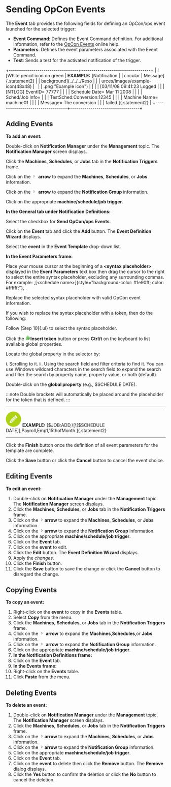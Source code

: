 # Sending OpCon Events

The **Event** tab provides the following fields for defining an
OpCon/xps event launched for the selected trigger:

- **Event Command**: Defines the Event Command definition. For
    additional information, refer to the [OpCon Events](../../../events/introduction.md) online help.
- **Parameters**: Defines the event parameters associated with the
    Event Command.
- **Test**: Sends a test for the activated notification of the
    trigger.

+----------------------------------+----------------------------------+
| ![White pencil icon on green     | **EXAMPLE:** [Notification       | | circular                         | Message]{.statement2}            |
| background](../../../Reso        |                                  |
| urces/Images/example-icon(48x48) |                                  |
| .png "Example icon") |                                  |
|                                  | [03/11/08 09:41:23 Logged        | |                                  | \[NTLOG\] EventID= 77777 \|      |
|                                  | Schedule Date= Mar 11 2008 \|    |
|                                  | Sched/Job Info=                  |
|                                  | TestSched:Conversion:12345 \|    |
|                                  | Machine Name= machine01 \|       |
|                                  | Message= The conversion          |
|                                  | failed.]{.statement2}            |
+----------------------------------+----------------------------------+

## Adding Events

**To add an event:**

Double-click on **Notification Manager** under the **Management** topic.
The **Notification Manager** screen displays.

Click the **Machines**, **Schedules**, or **Jobs** tab in the
**Notification Triggers** frame.

Click on the ![](../../../Resources/Images/EM/EMarrowtoexpand.png)
**arrow** to expand the **Machines**, **Schedules**, or **Jobs**
information.

Click on the ![](../../../Resources/Images/EM/EMarrowtoexpand.png)
**arrow** to expand the **Notification Group** information.

Click on the appropriate **machine/schedule/job trigger**.

**In the General tab under Notification Definitions:**

Select the checkbox for **Send OpCon/xps Events**.

Click on the **Event** tab and click the **Add** button. The **Event
Definition Wizard** displays.

Select the **event** in the **Event Template** drop-down list.

**In the Event Parameters frame:**

Place your mouse cursor at the beginning of a **\<syntax placeholder\>**
displayed in the **Event Parameters** text box then drag the cursor to
the right to select the entire syntax placeholder, excluding any
surrounding commas. For example: ,[\<schedule name\>]{style="background-color: #1e90ff; color: #ffffff;"}, .

Replace the selected syntax placeholder with valid
OpCon event information.

If you wish to replace the syntax placeholder with a token, then do the
following:

Follow [Step 10]{.ul} to select the syntax placeholder.

Click the ![Insert Token buton](../../../Resources/Images/EM/EMinserttoken.png "Insert Token button")**Insert
token** button or press **Ctrl/t** on the keyboard to list available
global properties.

Locate the global property in the selector by:

i.  Scrolling to it.
ii. Using the search field and filter criteria to find it. You can use
    Windows wildcard characters in the search field to expand the search
    and filter the search by property name, property value, or both
    (default).

Double-click on the **global property** (e.g., $SCHEDULE DATE).

:::note
Double brackets will automatically be placed around the placeholder for the token that is defined.
:::

  --------------------------------------------------------------------------------------------------------------------------------- -----------------------------------------------------------------------------------------
  ![White pencil icon on green circular background](../../../Resources/Images/example-icon(48x48).png "Example icon")   **EXAMPLE:** [$JOB:ADD,\[\[$SCHEDULE DATE\]\],Payroll,Emp1,15thofMonth.]{.statement2}
  --------------------------------------------------------------------------------------------------------------------------------- -----------------------------------------------------------------------------------------

Click the **Finish** button once the definition of all event parameters
for the template are complete.

Click the **Save** button or click the **Cancel** button to cancel the
event choice.

## Editing Events

**To edit an event:**

1. Double-click on **Notification Manager** under the **Management**
    topic. The **Notification Manager** screen displays.
2. Click the **Machines**, **Schedules**, or **Jobs** tab in the
    **Notification Triggers** frame.
3. Click on the
    ![](../../../Resources/Images/EM/EMarrowtoexpand.png)**arrow** to
    expand the **Machines**, **Schedules**, or **Jobs** information.
4. Click on the
    ![](../../../Resources/Images/EM/EMarrowtoexpand.png)**arrow** to
    expand the **Notification Group** information.
5. Click on the appropriate **machine/schedule/job trigger**.
6. Click on the **Event** tab.
7. Click on the **event** to edit.
8. CIick the **Edit** button. The **Event Definition Wizard** displays.
9. Apply the *changes*.
10. Click the **Finish** button.
11. Click the **Save** button to save the change or click the **Cancel**
    button to disregard the change.

## Copying Events

**To copy an event:**

1. Right-click on the **event** to copy in the **Events** table.
2. Select **Copy** from the menu.
3. Click the **Machines**, **Schedules**, or **Jobs** tab in the
    **Notification Triggers** frame.
4. Click on the ![](../../../Resources/Images/EM/EMarrowtoexpand.png)
    **arrow** to expand the **Machines**,**Schedules**,or **Jobs**
    information.
5. Click on the ![](../../../Resources/Images/EM/EMarrowtoexpand.png)
    **arrow** to expand the **Notification Group** information.
6. Click on the appropriate **machine/schedule/job trigger**.
7. **In the Notification Definitions frame:**
8. Click on the **Event** tab.
9. **In the Events frame:**
10. Right-click on the **Events** table.
11. Click **Paste** from the menu.

## Deleting Events

**To delete an event:**

1. Double-click on **Notification Manager** under the **Management**
    topic. The **Notification Manager** screen displays.
2. Click the **Machines**, **Schedules**, or **Jobs** tab in the
    **Notification Triggers** frame.
3. Click on the
    ![](../../../Resources/Images/EM/EMarrowtoexpand.png)**arrow** to
    expand the **Machines**, **Schedules**, or **Jobs** information.
4. Click on the
    ![](../../../Resources/Images/EM/EMarrowtoexpand.png)**arrow** to
    expand the **Notification Group** information.
5. Click on the appropriate **machine/schedule/job trigger**.
6. Click on the **Event** tab.
7. Click on the **event** to delete then click the **Remove** button.
    The **Remove** dialog displays.
8. Click the **Yes** button to confirm the deletion or click the **No**
    button to cancel the deletion.
